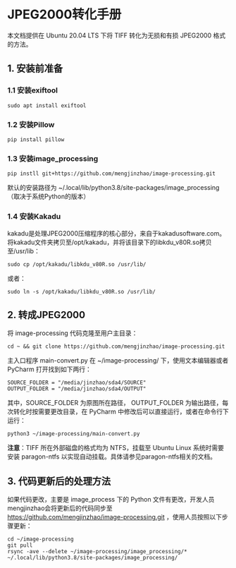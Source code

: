 # JPEG2000转化手册
本文档提供在 Ubuntu 20.04 LTS 下将 TIFF 转化为无损和有损 JPEG2000 格式的方法。

## 1. 安装前准备
### 1.1 安装exiftool

    sudo apt install exiftool 

### 1.2 安装Pillow

    pip install pillow

### 1.3 安装image_processing

    pip instll git+https://github.com/mengjinzhao/image-processing.git

默认的安装路径为 ~/.local/lib/python3.8/site-packages/image_processing（取决于系统Python的版本）

### 1.4 安装Kakadu
kakadu是处理JPEG2000压缩程序的核心部分，来自于kakadusoftware.com。
将kakadu文件夹拷贝至/opt/kakadu，并将该目录下的libkdu_v80R.so拷贝至/usr/lib：

    sudo cp /opt/kakadu/libkdu_v80R.so /usr/lib/

或者：

    sudo ln -s /opt/kakadu/libkdu_v80R.so /usr/lib/

## 2. 转成JPEG2000

将 image-processing 代码克隆至用户主目录：

    cd ~ && git clone https://github.com/mengjinzhao/image-processing.git

主入口程序 main-convert.py 在 ~/image-processing/ 下，使用文本编辑器或者PyCharm 打开找到如下两行：

    SOURCE_FOLDER = "/media/jinzhao/sda4/SOURCE"
    OUTPUT_FOLDER = "/media/jinzhao/sda4/OUTPUT"

其中，SOURCE_FOLDER 为原图所在路径， OUTPUT_FOLDER 为输出路径，每次转化时按需要更改目录，在 PyCharm 中修改后可以直接运行，或者在命令行下运行：

    python3 ~/image-processing/main-convert.py

**注意**：TIFF 所在外部磁盘的格式均为 NTFS，挂载至 Ubuntu Linux 系统时需要安装 paragon-ntfs 以实现自动挂载。具体请参见paragon-ntfs相关的文档。

## 3. 代码更新后的处理方法
如果代码更改，主要是 image_process 下的 Python 文件有更改，开发人员mengjinzhao会将更新后的代码同步至 https://github.com/mengjinzhao/image-processing.git ，使用人员按照以下步骤更新：

    cd ~/image-processing
    git pull
    rsync -ave --delete ~/image-processing/image_processing/* ~/.local/lib/python3.8/site-packages/image_processing/
